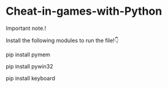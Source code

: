 # Cheat-in-games-with-Python

Important note.!

Install the following modules to run the file!👇

pip install pymem

pip install pywin32

pip install keyboard
